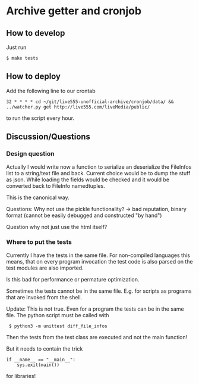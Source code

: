 # Archive getter and cronjob

## How to develop

Just run

    $ make tests

## How to deploy

Add the following line to our crontab

    32 * * * * cd ~/git/live555-unofficial-archive/cronjob/data/ && ../watcher.py get http://live555.com/liveMedia/public/

to run the script every hour.

## Discussion/Questions

### Design question

Actually I would write now a function to serialize an deserialize the
FileInfos list to a string/text file and back.
Current choice would be to dump the stuff as json. While loading the fields
would be checked and it would be converted back to FileInfo namedtuples.

This is the canonical way.

Questions: Why not use the pickle functionality?
-> bad reputation, binary format (cannot be easily debugged and constructed "by hand")

Question why not just use the html itself?


### Where to put the tests

Currently I have the tests in the same file.  For non-compiled languages this
means, that on every program invocation the test code is also parsed on the
test modules are also imported.

Is this bad for performance or permature optimization.

Sometimes the tests cannot be in the same file. E.g. for scripts as programs
that are invoked from the shell.

Update: This is not true. Even for a program the tests can be in the same file.
The python script must be called with

     $ python3 -m unittest diff_file_infos

Then the tests from the test class are executed and not the main function!

But it needs to contain the trick

    if __name__ == "__main__":
        sys.exit(main())

for libraries!
